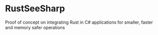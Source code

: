 # RustSeeSharp
Proof of concept on integrating Rust in C# applications for smaller, faster and memory safer operations
